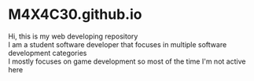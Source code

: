 # M4X4C30.github.io

Hi, this is my web developing repository <br>
I am a student software developer that focuses in multiple software development categories <br>
I mostly focuses on game development so most of the time I'm not active here <br>
